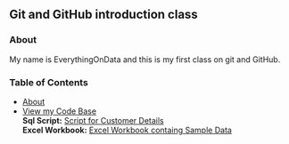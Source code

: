 ## Git and GitHub introduction class

### About
My name is EverythingOnData and this is my first class on git and GitHub.


### Table of Contents
- [About](#about)
- [View my Code Base](#)<br/>
  **Sql Script:** [Script for Customer Details](https://github.com/tee-jay-dev/githubDemo/blob/master/getCustomers.sql)<br/>
  **Excel Workbook:** [Excel Workbook containg Sample Data](https://github.com/tee-jay-dev/githubDemo/blob/master/test.xls)
